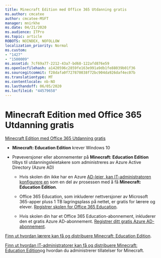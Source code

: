 ```yaml
---
title: Minecraft Edition med Office 365 Utdanning gratis
ms.author: cmcatee
author: cmcatee-MSFT
manager: mnirkhe
ms.date: 04/21/2020
ms.audience: ITPro
ms.topic: article
ROBOTS: NOINDEX, NOFOLLOW
localization_priority: Normal
ms.custom:
- "1427"
- "1500009"
ms.assetid: 7cf69a77-2212-43a7-bd68-122afd876e59
ms.openlocfilehash: a1420596c2859fe163e991a9db1fe88039b01f36
ms.sourcegitcommit: f28dafa0f727870038f72bc904da926daf4ec07b
ms.translationtype: MT
ms.contentlocale: nb-NO
ms.lasthandoff: 06/05/2020
ms.locfileid: "44579658"
---
```

# <a name="minecraft-edition-with-office-365-education-for-free"></a>Minecraft Edition med Office 365 Utdanning gratis

[Minecraft Edition med Office 365 Utdanning gratis](https://docs.microsoft.com/education/windows/get-minecraft-for-education)
  
- **Minecraft: Education Edition** krever Windows 10

- Prøveversjoner eller abonnementer på **Minecraft: Education Edition** tilbys til utdanningsleietakere som administreres av Azure Active Directory (Azure AD)

  - Hvis skolen din ikke har en Azure [AD-leier, kan IT-administratoren konfigurere en](https://docs.microsoft.com/education/windows/school-get-minecraft) som en del av prosessen med å få **Minecraft: Education Edition**.

  - Office 365 Education, som inkluderer nettversjoner av Microsoft 365-apper pluss 1 TB lagringsplass på nettet, er gratis for lærere og elever. [Registrer skolen for Office 365 Education](https://products.office.com/academic/office-365-education-plan).

  - Hvis skolen din har et Office 365 Education-abonnement, inkluderer den et gratis Azure AD-abonnement. [Registrer ditt gratis Azure AD-abonnement](https://msdn.microsoft.com/library/windows/hardware/mt703369%28v=vs.85%29.aspx).

[Finn ut hvordan lærere kan få og distribuere Minecraft: Education Edition](https://docs.microsoft.com/education/windows/teacher-get-minecraft).
  
[Finn ut hvordan IT-administratorer kan få og distribuere Minecraft: Education Edition](https://docs.microsoft.com/education/windows/school-get-minecraft)og hvordan du administrerer tillatelser for Minecraft.